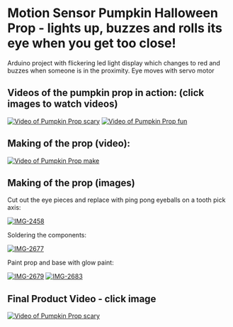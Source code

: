 # Motion Sensor Pumpkin Halloween Prop - lights up, buzzes and rolls its eye when you get too close!
Arduino project with flickering led light display which changes to red and buzzes when someone is in the proximity. Eye moves with servo motor

## Videos of the pumpkin prop in action: (click images to watch videos)
[![Video of Pumpkin Prop scary](https://i.ibb.co/7WfGZJL/Image-from-i-OS-1.jpg)](https://www.youtube.com/watch?v=4DdH7YWoKtk)
[![Video of Pumpkin Prop fun](https://i.ibb.co/TMn3yN4/IMG-4320.jpg)](https://www.youtube.com/watch?v=bm7-y_7Qpb4&feature=youtu.be)


## Making of the prop (video): 
[![Video of Pumpkin Prop make](https://i.ibb.co/nkrMXxJ/IMG-2455.jpg)](https://www.youtube.com/watch?v=QJF5GyZ7yIk&feature=youtu.be)

## Making of the prop (images)
Cut out the eye pieces and replace with ping pong eyeballs on a tooth pick axis:

<a href="https://ibb.co/k9sc8Wh"><img src="https://i.ibb.co/MGxNV3R/IMG-2458.jpg" alt="IMG-2458" border="0" /></a>

Soldering the components:

<a href="https://ibb.co/sPcvCG5"><img src="https://i.ibb.co/PYJZMnT/IMG-2677.jpg" alt="IMG-2677" border="0" /></a>

Paint prop and base with glow paint:

<a href="https://ibb.co/8xXYYVV"><img src="https://i.ibb.co/HPXhhQQ/IMG-2679.jpg" alt="IMG-2679" border="0" /></a>
<a href="https://ibb.co/JtBMXnF"><img src="https://i.ibb.co/qjyPbBF/IMG-2683.jpg" alt="IMG-2683" border="0" /></a>

## Final Product Video - click image
[![Video of Pumpkin Prop scary](https://i.ibb.co/Lhq0j7G/IMG-2699.jpg)](https://www.youtube.com/watch?v=tZTJhLa_R-A&feature=youtu.be)



